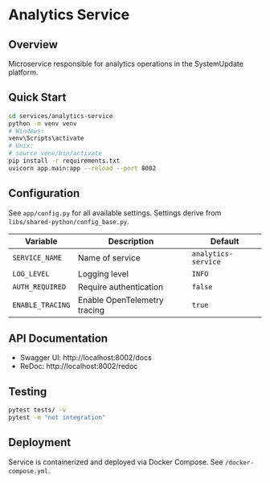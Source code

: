 # Analytics Service

## Overview
Microservice responsible for analytics operations in the SystemUpdate platform.

## Quick Start
```bash
cd services/analytics-service
python -m venv venv
# Windows:
venv\Scripts\activate
# Unix:
# source venv/bin/activate
pip install -r requirements.txt
uvicorn app.main:app --reload --port 8002
```

## Configuration
See `app/config.py` for all available settings. Settings derive from `libs/shared-python/config_base.py`.

| Variable | Description | Default |
|----------|-------------|---------|
| `SERVICE_NAME` | Name of service | `analytics-service` |
| `LOG_LEVEL` | Logging level | `INFO` |
| `AUTH_REQUIRED` | Require authentication | `false` |
| `ENABLE_TRACING` | Enable OpenTelemetry tracing | `true` |

## API Documentation
- Swagger UI: http://localhost:8002/docs
- ReDoc: http://localhost:8002/redoc

## Testing
```bash
pytest tests/ -v
pytest -m "not integration"
```

## Deployment
Service is containerized and deployed via Docker Compose. See `/docker-compose.yml`.
